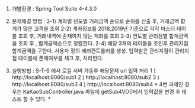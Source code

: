 1. 개발환경 : Spring Tool Suite 4-4.3.0
2. 문제해결 방법 : 2-1) 계좌별 년도별 거래금액 순으로 순위를 산출 후, 거래금액 합계가 많은 고객을 조회
				   2-2)  계좌정보를 2018,2019년 기준으로 각각 마스터 테이블 조회 후, 거래내역에 존재하지 않는 계좌를 조회
				   2-3)  연도별 관리점별 합계금액을 조회 후 , 합계금액순으로 정렬한다.
				   2-4)  해당 3개의 테이블을 조인후 관리지점 합계금액을 구한다.
                         사용자 정의 에러컨트롤러를 생성.
                          입력받은 관리지점이 관리지점 테이블에 존재여부를 체크 후, 처리힌다.
                          
3. 실행방법 : S-T-S 에서 로컬 서버 가동후 해당문제 url 입력 처리
          1 ) http://localhost:8080/sub1
          2 ) http://localhost:8080/sub2
          3 ) http://localhost:8080/sub3
          4 ) http://localhost:8080/sub4
             * 4번 과제인 경우는 KaKaoSubController.java 파일에 getSub4VO()에서 입력값을 변경 후 테스트 할 수 있다.
             *